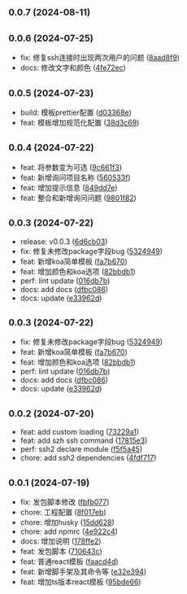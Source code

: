 ## <small>0.0.7 (2024-08-11)</small>




## <small>0.0.6 (2024-07-25)</small>

* fix: 修复ssh连接时出现两次用户的问题 ([8aad8f9](https://github.com/zhenghui-su/szh-cli/commit/8aad8f9))
* docs: 修改文字和颜色 ([4fe72ec](https://github.com/zhenghui-su/szh-cli/commit/4fe72ec))



## <small>0.0.5 (2024-07-23)</small>

* build: 模板prettier配置 ([d03368e](https://github.com/zhenghui-su/szh-cli/commit/d03368e))
* feat: 模板增加规范化配置 ([38d3c69](https://github.com/zhenghui-su/szh-cli/commit/38d3c69))



## <small>0.0.4 (2024-07-22)</small>

* feat: 将参数变为可选 ([9c661f3](https://github.com/zhenghui-su/szh-cli/commit/9c661f3))
* feat: 新增询问项目名称 ([560533f](https://github.com/zhenghui-su/szh-cli/commit/560533f))
* feat: 增加提示信息 ([849dd7e](https://github.com/zhenghui-su/szh-cli/commit/849dd7e))
* feat: 整合和新增询问问题 ([9801f82](https://github.com/zhenghui-su/szh-cli/commit/9801f82))



## <small>0.0.3 (2024-07-22)</small>

* release: v0.0.3 ([6d6cb03](https://github.com/zhenghui-su/szh-cli/commit/6d6cb03))
* fix: 修复未修改package字段bug ([5324949](https://github.com/zhenghui-su/szh-cli/commit/5324949))
* feat: 新增koa简单模板 ([fa7b670](https://github.com/zhenghui-su/szh-cli/commit/fa7b670))
* feat: 增加颜色和koa选项 ([82bbdb1](https://github.com/zhenghui-su/szh-cli/commit/82bbdb1))
* perf: lint update ([016db7b](https://github.com/zhenghui-su/szh-cli/commit/016db7b))
* docs: add docs ([dfbc086](https://github.com/zhenghui-su/szh-cli/commit/dfbc086))
* docs: update ([e33962d](https://github.com/zhenghui-su/szh-cli/commit/e33962d))



## <small>0.0.3 (2024-07-22)</small>

* fix: 修复未修改package字段bug ([5324949](https://github.com/zhenghui-su/szh-cli/commit/5324949))
* feat: 新增koa简单模板 ([fa7b670](https://github.com/zhenghui-su/szh-cli/commit/fa7b670))
* feat: 增加颜色和koa选项 ([82bbdb1](https://github.com/zhenghui-su/szh-cli/commit/82bbdb1))
* perf: lint update ([016db7b](https://github.com/zhenghui-su/szh-cli/commit/016db7b))
* docs: add docs ([dfbc086](https://github.com/zhenghui-su/szh-cli/commit/dfbc086))
* docs: update ([e33962d](https://github.com/zhenghui-su/szh-cli/commit/e33962d))



## <small>0.0.2 (2024-07-20)</small>

* feat: add custom loading ([73229a1](https://github.com/zhenghui-su/szh-cli/commit/73229a1))
* feat: add szh ssh command ([17815e3](https://github.com/zhenghui-su/szh-cli/commit/17815e3))
* perf: ssh2 declare module ([f5f5a45](https://github.com/zhenghui-su/szh-cli/commit/f5f5a45))
* chore: add ssh2 dependencies ([4fdf717](https://github.com/zhenghui-su/szh-cli/commit/4fdf717))



## <small>0.0.1 (2024-07-19)</small>

* fix: 发包脚本修改 ([fbfb077](https://github.com/zhenghui-su/szh-cli/commit/fbfb077))
* chore: 工程配置 ([8f017eb](https://github.com/zhenghui-su/szh-cli/commit/8f017eb))
* chore: 增加husky ([15dd628](https://github.com/zhenghui-su/szh-cli/commit/15dd628))
* chore: add npmrc ([4e922c4](https://github.com/zhenghui-su/szh-cli/commit/4e922c4))
* docs: 增加说明 ([178ffe2](https://github.com/zhenghui-su/szh-cli/commit/178ffe2))
* feat: 发包脚本 ([710643c](https://github.com/zhenghui-su/szh-cli/commit/710643c))
* feat: 普通react模板 ([faacd4d](https://github.com/zhenghui-su/szh-cli/commit/faacd4d))
* feat: 新增脚手架及其命令等 ([e32e394](https://github.com/zhenghui-su/szh-cli/commit/e32e394))
* feat: 增加ts版本react模板 ([95bde66](https://github.com/zhenghui-su/szh-cli/commit/95bde66))



